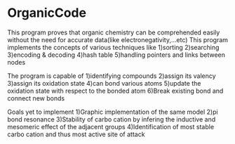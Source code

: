 # OrganicCode
This program proves that organic chemistry can be comprehended easily without the need for accurate data(like electronegativity,...etc)
This program implements the concepts of various techniques like
1)sorting
2)searching
3)encoding & decoding
4)hash table
5)handling pointers and links between nodes

The program is capable of 
1)identifying compounds
2)assign its valency 
3)assign its oxidation state
4)can bond various atoms
5)update the oxidation state with respect to the bonded atom
6)Break existing bond and connect new bonds

Goals yet to implement
1)Graphic implementation of the same model
2)pi bond resonance
3)Stability of carbo cation by infering the inductive and mesomeric effect of the adjacent groups
4)Identification of most stable carbo cation and thus most active site of attack
